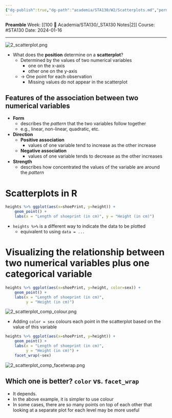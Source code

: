 ```yaml
---
{"dg-publish":true,"dg-path":"academia/STA130/W2/Scatterplots.md","permalink":"/academia/sta-130/w2/scatterplots/","created":"2024-01-16T20:40:08.180-05:00","updated":"2024-03-18T13:24:29.578-04:00"}
---
```


**Preamble**
Week: [[100 📒 Academia/STA130/_STA130 Notes\|2]]
Course: #STA130
Date: 2024-01-16

---

![2_scatterplot.png](/img/user/Files/STA130/2_scatterplot.png)

- What does the **position** determine on a **scatterplot**?
	- Determined by the values of two numerical variables
		- one on the x-axis
		- other one on the y-axis
	- → One point for each observation
		- Missing values do not appear in the scatterplot

## Features of the association between two numerical variables

- **Form**
	- describes the *pattern* that the two variables follow together
	- e.g., linear, non-linear, quadratic, etc.
- **Direction**
	- **Positive association**
		- values of one variable tend to increase as the other increase
	- **Negative association**
		- values of one variable tends to decrease as the other increases
- **Strength**
	- describes how concentrated the values of the variable are around the *pattern*

# Scatterplots in R

```r
heights %>% ggplot(aes(x=shoePrint, y=height)) + 
	geom_point() +
	labs(x = "Length of shoeprint (in cm)", y = "Height (in cm)")
```

- `heights %>%` is a different way to indicate the data to be plotted
	- equivalent to using `data = ...`

# Visualizing the relationship between two numerical variables plus one categorical variable

```r
heights %>% ggplot(aes(x=shoePrint, y=height, color=sex)) + 
	geom_point() +
	labs(x = "Length of shoeprint (in cm)", 
		 y = "Height (in cm)")
```

![2_scatterplot_comp_colour.png](/img/user/Files/STA130/2_scatterplot_comp_colour.png)

- Adding `color = sex` colours each point in the scatterplot based on the value of this variable

```r
heights %>% ggplot(aes(x=shoePrint, y=height)) + 
	geom_point() +
	labs(x = "Length of shoeprint (in cm)", 
		 y = "Height (in cm)") +
	facet_wrap(~sex)
```

![2_scatterplot_comp_facetwrap.png](/img/user/Files/STA130/2_scatterplot_comp_facetwrap.png)

## Which one is better? `color` vs. `facet_wrap`

- It depends.
- In the above example, it is simpler to use colour
- In some cases, there are so many points on top of each other that looking at a separate plot for each level may be more useful